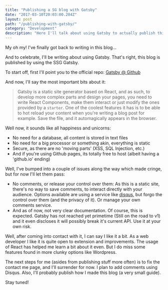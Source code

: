 ```yaml
---
title: "Publishing a SG blog with Gatsby"
date: "2017-03-10T20:03:00.284Z"
layout: post
path: "/publishing-with-gatsby/"
category: "Development"
description: "Here I'll talk about using Gatsby to actually publish this blog"
---
```


My oh my! I've finally got back to writing in this blog...

And to celebrate, I'll be writing about using Gatsby. That's right, this blog is published by using the SSG Gatsby.

To start off, first I'll point you to the official repo: [Gatsby @ Github](https://github.com/gatsbyjs/gatsby)

And now, I'll say the most important bits about it:

> Gatsby is a static site generator based on React, and as such, to develop more complex parts and design your pages, you need to write React Components, make them interact or just modify the ones provided by a `starter`. One of the coolest features it has is to be able to hot reload your content when you're writing a blog post for example. Save the file, and it automagically appears in the browser.

Well now, it sounds like all happiness and unicorns:
- No need for a database, all content is stored in text files
- No need for a big processor or something akin, everything is static
- Secure, as there are no 'moving parts' (XSS, SQL Injection, etc.)
- And if you're using Github pages, its totally free to host (albeit having a 'github.io' ending)

Well, I've bumped into a couple of issues along the way which made cringe, but for now I'll let them pass:
- No comments, or release your control over them: As this is a static site, there's no way to save comments, to interact directly with your audience. Options available are using a service like [disqus](disqus.com), but forgo the control over them (and the privacy of it). Or manage your own comments service.
- And as of now, not very clear documentation. Of course, this is expected. Gatsby has not reached yet primetime (Still on the road to v1) and it even discloses it will possibly break it's current API. Use it at your own risk.

Well, after coming into contact with it, I can say I like it a bit. As a web developer I like it is quite open to extension and improvements. The usage of React has helped me learn a bit about it even. But I do miss some features found in more clunky options like Wordpress.

The next steps for me (asides from publishing stuff more often) is to fix the contact me page, and I'll surrender for now. I plan to add comments using Disqus. Also, I'll probably publish how I made this blog (a very small guide).

Stay tuned!
